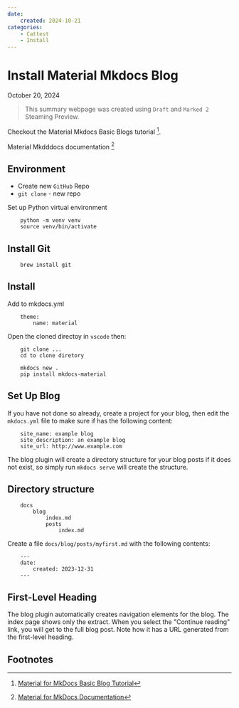 ```yaml
---
date:
    created: 2024-10-21
categories: 
    - Cattest
    - Install
---
```


# Install Material Mkdocs Blog

October 20, 2024

> This summary webpage was created using `Draft` and `Marked 2` Steaming Preview.

Checkout the Material Mkdocs Basic Blogs tutorial [^1].

Material Mkdddocs  documentation [^2]

## Environment 

- Create new `GitHub` Repo
- `git clone` - new repo

Set up Python virtual environment

```
    python -m venv venv
    source venv/bin/activate
```

## Install Git

```
    brew install git
```

## Install

Add to mkdocs.yml  

```
    theme:  
        name: material
```

Open the cloned directoy in `vscode` then:  

```
    git clone ...
    cd to clone diretory

    mkdocs new .
    pip install mkdocs-material
```

## Set Up Blog

If you have not done so already, create a project for your blog, then edit the ``mkdocs.yml`` file to make sure if has the following content:

```
    site_name: example blog  
    site_description: an example blog  
    site_url: http://www.example.com  
```

The blog plugin will create a directory structure for your blog posts if it does not exist, so simply run `mkdocs serve` will create the structure.

## Directory structure

```
    docs
        blog
            index.md
            posts
                index.md
```

Create a file `docs/blog/posts/myfirst.md` with the following contents:  

```
    ---
    date:
        created: 2023-12-31
    ---
```

## First-Level Heading

The blog plugin automatically creates navigation elements for the blog. The index page shows only the extract. When you select the "Continue
reading" link, you will get to the full blog post. Note how it has a URL generated from the first-level heading.



## Footnotes

[^1]: [Material for MkDocs Basic Blog Tutorial](https://squidfunk.github.io/mkdocs-material/tutorials/blogs/basic/?h=blog)

[^2]: [Material for MkDocs Documentation](https://squidfunk.github.io/mkdocs-material/)

